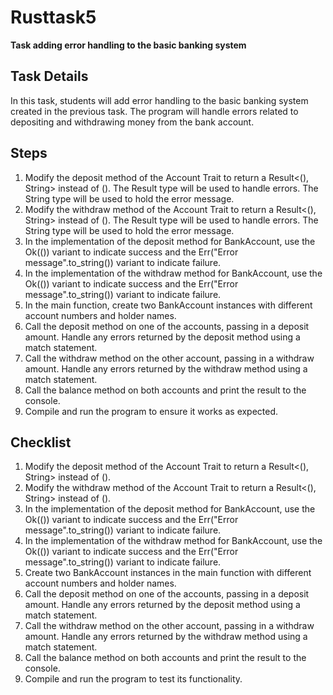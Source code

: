 # Rusttask5
**Task adding error handling to the basic banking system**

## Task Details
In this task, students will add error handling to the basic banking system created in the previous task. The program will handle errors related to depositing and withdrawing money from the bank account.

## Steps
1. Modify the deposit method of the Account Trait to return a Result<(), String> instead of (). The Result type will be used to handle errors. The String type will be used to hold the error message.
2. Modify the withdraw method of the Account Trait to return a Result<(), String> instead of (). The Result type will be used to handle errors. The String type will be used to hold the error message.
3. In the implementation of the deposit method for BankAccount, use the Ok(()) variant to indicate success and the Err("Error message".to_string()) variant to indicate failure.
4. In the implementation of the withdraw method for BankAccount, use the Ok(()) variant to indicate success and the Err("Error message".to_string()) variant to indicate failure.
5. In the main function, create two BankAccount instances with different account numbers and holder names.
6. Call the deposit method on one of the accounts, passing in a deposit amount. Handle any errors returned by the deposit method using a match statement.
7. Call the withdraw method on the other account, passing in a withdraw amount. Handle any errors returned by the withdraw method using a match statement.
8. Call the balance method on both accounts and print the result to the console.
9. Compile and run the program to ensure it works as expected.

## Checklist
1. Modify the deposit method of the Account Trait to return a Result<(), String> instead of ().
2. Modify the withdraw method of the Account Trait to return a Result<(), String> instead of ().
3. In the implementation of the deposit method for BankAccount, use the Ok(()) variant to indicate success and the Err("Error message".to_string()) variant to indicate failure.
4. In the implementation of the withdraw method for BankAccount, use the Ok(()) variant to indicate success and the Err("Error message".to_string()) variant to indicate failure.
5. Create two BankAccount instances in the main function with different account numbers and holder names.
6. Call the deposit method on one of the accounts, passing in a deposit amount. Handle any errors returned by the deposit method using a match statement.
7. Call the withdraw method on the other account, passing in a withdraw amount. Handle any errors returned by the withdraw method using a match statement.
8. Call the balance method on both accounts and print the result to the console.
9. Compile and run the program to test its functionality.
